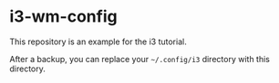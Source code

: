 # i3-wm-config

This repository is an example for the i3 tutorial.

After a backup, you can replace your `~/.config/i3` directory with this directory.